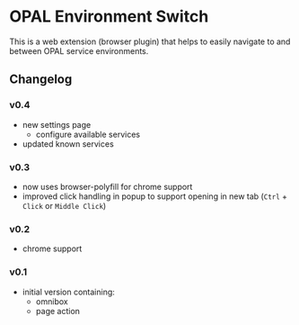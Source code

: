 # OPAL Environment Switch

This is a web extension (browser plugin) that helps to easily navigate to and between OPAL service environments.

## Changelog

### v0.4
- new settings page
  - configure available services
- updated known services

### v0.3
- now uses browser-polyfill for chrome support
- improved click handling in popup to support opening in new tab (`Ctrl` + `Click` or `Middle Click`)

### v0.2
- chrome support

### v0.1
- initial version containing:
  - omnibox
  - page action